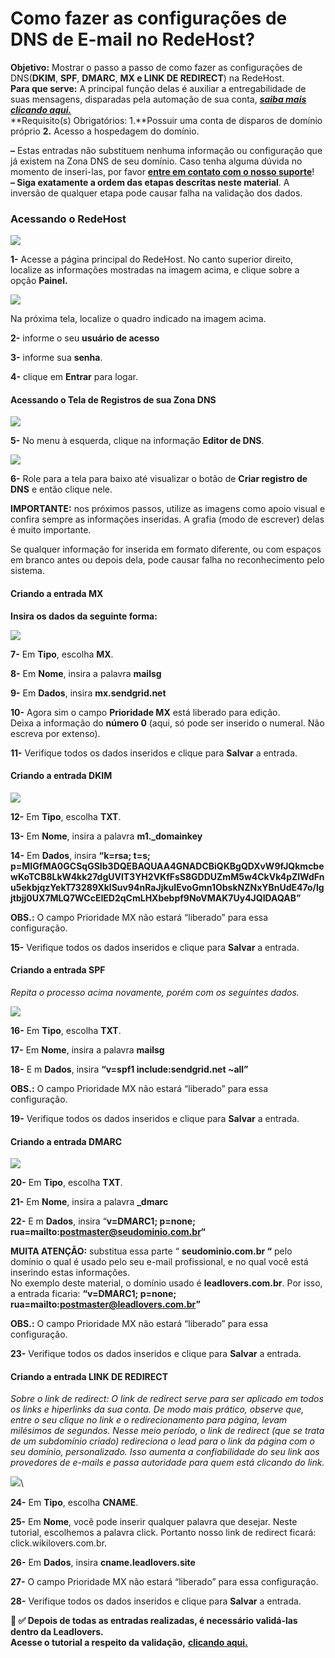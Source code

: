 # Como fazer as configurações de DNS de E-mail no RedeHost?

**Objetivo:**  Mostrar o passo a passo de como fazer as configurações de DNS(**DKIM**, **SPF**, **DMARC**, **MX e LINK DE REDIRECT**) na RedeHost.\
**Para que serve:** A principal função delas é auxiliar a entregabilidade de suas mensagens, disparadas pela automação de sua conta, [_**saiba mais clicando aqui.**_](https://suporte.love/dns-de-e-mail/)\
**Requisito(s) Obrigatórios: 1.**Possuir uma conta de disparos de domínio próprio **2.** Acesso a hospedagem do domínio.

**–** Estas entradas não substituem nenhuma informação ou configuração que já existem na Zona DNS de seu domínio. Caso tenha alguma dúvida no momento de inseri-las, por favor [**entre em contato com o nosso suporte**](https://app.leadlovers.com/atendimento)!\
**– Siga exatamente a ordem das etapas descritas neste material**. A inversão de qualquer etapa pode causar falha na validação dos dados.

### **Acessando o RedeHost**

[![](https://legado.leadlovers.site/wp-content/uploads/2020/09/como-fazer-as-configuraes-de-dns-de-e-mail-no-redehost\_-360046842754\_redehost.png)](https://legado.leadlovers.site/wp-content/uploads/2020/09/como-fazer-as-configuraes-de-dns-de-e-mail-no-redehost\_-360046842754\_redehost.png)

**1-** Acesse a página principal do RedeHost. No canto superior direito, localize as informações mostradas na imagem acima, e clique sobre a opção **Painel.**

[![](https://legado.leadlovers.site/wp-content/uploads/2020/09/como-fazer-as-configuraes-de-dns-de-e-mail-no-redehost\_-360046842754\_redehost1.png)](https://legado.leadlovers.site/wp-content/uploads/2020/09/como-fazer-as-configuraes-de-dns-de-e-mail-no-redehost\_-360046842754\_redehost1.png)

Na próxima tela, localize o quadro indicado na imagem acima.

**2-** informe o seu **usuário de acesso**

**3-** informe sua **senha**.

**4-** clique em **Entrar** para logar.

#### **Acessando o Tela de Registros de sua Zona DNS**

[![](https://legado.leadlovers.site/wp-content/uploads/2020/09/como-fazer-as-configuraes-de-dns-de-e-mail-no-redehost\_-360046842754\_redehost2.png)](https://legado.leadlovers.site/wp-content/uploads/2020/09/como-fazer-as-configuraes-de-dns-de-e-mail-no-redehost\_-360046842754\_redehost2.png)

**5-** No menu à esquerda, clique na informação **Editor de DNS**.

[![](https://legado.leadlovers.site/wp-content/uploads/2020/09/como-fazer-as-configuraes-de-dns-de-e-mail-no-redehost\_-360046842754\_redehost3.png)](https://legado.leadlovers.site/wp-content/uploads/2020/09/como-fazer-as-configuraes-de-dns-de-e-mail-no-redehost\_-360046842754\_redehost3.png)

**6-** Role para a tela para baixo até visualizar o botão de **Criar registro de DNS** e então clique nele.

**IMPORTANTE:** nos próximos passos, utilize as imagens como apoio visual e confira sempre as informações inseridas. A grafia (modo de escrever) delas é muito importante.

Se qualquer informação for inserida em formato diferente, ou com espaços em branco antes ou depois dela, pode causar falha no reconhecimento pelo sistema.

#### **Criando a entrada MX**

**Insira os dados da seguinte forma:**

![](https://legado.leadlovers.site/wp-content/uploads/2020/07/RH-mx.png)

**7-** Em **Tipo**, escolha **MX**.

**8-** Em **Nome**, insira a palavra **mailsg**

**9-** Em **Dados**, insira **mx.sendgrid.net**

**10-** Agora sim o campo **Prioridade MX** está liberado para edição.\
Deixa a informação do **número 0** (aqui, só pode ser inserido o numeral. Não escreva por extenso).

**11-** Verifique todos os dados inseridos e clique para **Salvar** a entrada.

#### **Criando a entrada DKIM**

[![](https://legado.leadlovers.site/wp-content/uploads/2020/07/RH-dkim.png)](https://legado.leadlovers.site/wp-content/uploads/2020/09/como-fazer-as-configuraes-de-dns-de-e-mail-no-redehost\_-360046842754\_redehost4.png)

**12-** Em **Tipo**, escolha **TXT**.

**13-** Em **Nome**, insira a palavra **m1.\_domainkey**

**14-** Em **Dados**, insira **“k=rsa; t=s; p=MIGfMA0GCSqGSIb3DQEBAQUAA4GNADCBiQKBgQDXvW9fJQkmcbewKoTCB8LkW4kk27dgUVlT3YH2VKfFsS8GDDUZmM5w4CkVk4pZlWdFnu5ekbjqzYekT73289XklSuv94nRaJjkuIEvoGmn1ObskNZNxYBnUdE47o/lgjtbjj0UX7MLQ7WCcEIED2qCmLHXbebpf9NoVMAK7Uy4JQIDAQAB”**

**OBS.:** O campo Prioridade MX não estará “liberado” para essa configuração.

**15-** Verifique todos os dados inseridos e clique para **Salvar** a entrada.

#### **Criando a entrada SPF**

_Repita o processo acima novamente, porém com os seguintes dados._

![](https://legado.leadlovers.site/wp-content/uploads/2020/07/RH-spf.png)

**16-** Em **Tipo**, escolha **TXT**.

**17-** Em **Nome**, insira a palavra **mailsg**

**18-** E m **Dados**, insira **“v=spf1 include:sendgrid.net \~all”**

**OBS.:** O campo Prioridade MX não estará “liberado” para essa configuração.

**19-** Verifique todos os dados inseridos e clique para **Salvar** a entrada.

#### **Criando a entrada DMARC**

![](https://legado.leadlovers.site/wp-content/uploads/2020/07/RH-dmarc.png)

**20-** Em **Tipo**, escolha **TXT**.

**21-** Em **Nome**, insira a palavra **\_dmarc**

**22-** E m **Dados**, insira “**v=DMARC1; p=none; rua=mailto:postmaster@seudominio.com.br“**

**MUITA ATENÇÃO:** substitua essa parte “ **seudominio.com.br “** pelo domínio o qual é usado pelo seu e-mail profissional, e no qual você está inserindo estas informações.\
No exemplo deste material, o domínio usado é **leadlovers.com.br**. Por isso, a entrada ficaria: **“v=DMARC1; p=none; rua=mailto:postmaster@leadlovers.com.br”**

**OBS.:** O campo Prioridade MX não estará “liberado” para essa configuração.

**23-** Verifique todos os dados inseridos e clique para **Salvar** a entrada.

#### **Criando a entrada LINK DE REDIRECT**

_Sobre o link de redirect: O link de redirect serve para ser aplicado em todos os links e hiperlinks da sua conta. De modo mais prático, observe que, entre o seu clique no link e o redirecionamento para página, levam milésimos de segundos. Nesse meio período, o link de redirect (que se trata de um subdomínio criado) redireciona o lead para o link da página com o seu domínio, personalizado. Isso aumenta a confiabilidade do seu link aos provedores de e-mails e passa autoridade para quem está clicando do link._

![](https://legado.leadlovers.site/wp-content/uploads/2020/07/0-7.png)\


**24-** Em **Tipo**, escolha **CNAME**.

**25-** Em **Nome**, você pode inserir qualquer palavra que desejar. Neste tutorial, escolhemos a palavra click. Portanto nosso link de redirect ficará: click.wikilovers.com.br.

**26-** Em **Dados**, insira **cname.leadlovers.site**

**27-** O campo Prioridade MX não estará “liberado” para essa configuração.

**28-** Verifique todos os dados inseridos e clique para **Salvar** a entrada.

**📢 ✅ Depois de todas as entradas realizadas, é necessário validá-las dentro da Leadlovers.**\
**Acesse o tutorial a respeito da validação,** [**clicando aqui.**](https://suporte.love/validando-dns-no-leadlovers/)

